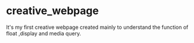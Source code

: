 # creative_webpage
It's my first creative webpage created mainly to understand the function of float ,display and media query. 
